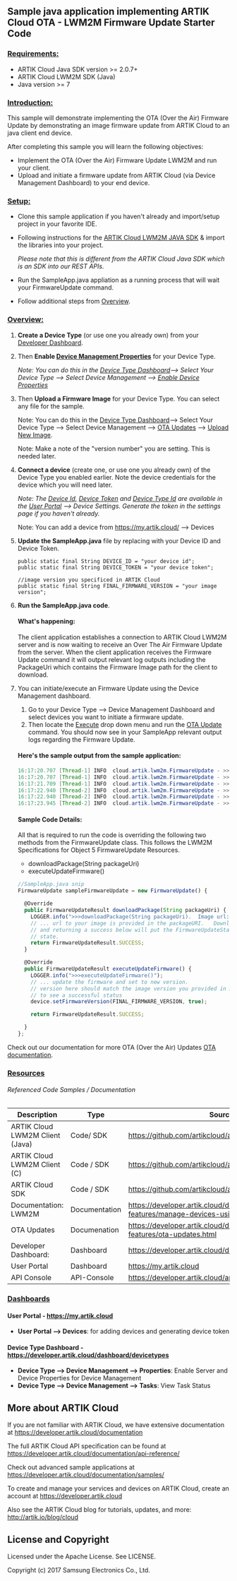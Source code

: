 ## Sample java application implementing ARTIK Cloud OTA - LWM2M Firmware Update Starter Code</u>

### <u>Requirements:</u>
- ARTIK Cloud Java SDK version >= 2.0.7+
- ARTIK Cloud LWM2M SDK (Java)
- Java version >= 7

### <u>Introduction:</u>

This sample will demonstrate implementing the OTA (Over the Air) Firmware Update by demonstrating an image firmware update from ARTIK Cloud to an java client end device.

After completing this sample you will learn the following objectives:

- Implement the OTA (Over the Air) Firmware Update LWM2M and run your client.
- Upload and initiate a firmware update from ARTIK Cloud (via Device Management Dashboard) to your end device.

### <u>Setup:</u>

- Clone this sample application if you haven't already and import/setup project in your favorite IDE.

- Following instructions for the [ARTIK Cloud LWM2M JAVA SDK](https://github.com/artikcloud/artikcloud-lwm2m-java) & import the libraries into your project.   

  *Please note that this is different from the ARTIK Cloud Java SDK which is an SDK into our REST APIs.*

- Run the SampleApp.java appliation as a running process that will wait your FirmwareUpdate command.

- Follow additional steps from <u>Overview</u>.

### <u>Overview:</u>

1. **Create a Device Type** (or use one you already own) from your [Developer Dashboard](#resources).   

2. Then **Enable <u>[Device Management Properties](#resources)</u>** for your Device Type.   

   *Note: You can do this in the [Device Type Dashboard](#resources)—> Select Your Device Type —> Select Device Management —> <u>Enable Device Properties</u>*

3. Then **Upload a Firmware Image** for your Device Type.   You can select any file for the sample.

   Note: You can do this in the [Device Type Dashboard](#resources)—> Select Your Device Type —> Select Device Management —> <u>OTA Updates</u> —> <u>Upload New Image</u>.

   Note: Make a note of the "version number" you are setting.   This is needed later.

4. **Connect a device** (create one, or use one you already own) of the Device Type you enabled earlier.  Note the device credentials for the device which you will need later.

   *Note: The <u>Device Id,</u> <u>Device Token</u> and <u>Device Type Id</u> are available in the [User Portal](#resources) —> Device Settings.   Generate the token in the settings page if you haven't already.*

   Note:  You can add a device from https://my.artik.cloud/ —> Devices

5. **Update the SampleApp.java** file by replacing with your Device ID and Device Token.

   ```
   public static final String DEVICE_ID = "your device id";
   public static final String DEVICE_TOKEN = "your device token";

   //image version you specificed in ARTIK Cloud
   public static final String FINAL_FIRMWARE_VERSION = "your image version";  
   ```

6. **Run the SampleApp.java code**.

   #### What's happening:

   The client application establishes a connection to ARTIK Cloud LWM2M server and is now waiting to receive an Over The Air Firmware Update from the server.   When the client application receives the Firmware Update command it will output relevant log outputs including the PackageUri which contains the Firmware Image path for the client to download.

7. You can initiate/execute an Firmware Update using the Device Management dashboard.

   1. Go to your Device Type —> Device Management Dashboard and select devices you want to initiate a firmware update.
   2. Then locate the <u>Execute</u> drop down menu and run the <u>OTA Update</u> command.   You should now see in your SampleApp relevant output logs regarding the Firmware Update.

   #### Here's the sample output from the sample application:

   ```java
   16:17:20.707 [Thread-1] INFO  cloud.artik.lwm2m.FirmwareUpdate - >>>downloadPackage(String packageUri).  Image url:https://api.artik.cloud/v1.1/updates/urls/2f079003c0e544739bf40ef4b3e01e4a/5414%2FR7chx8wlOpAshp4JiuVOJlt%2F0RiUR8rx1GAPQTrtagsVIGou2iriJiPi54aG6xhDDK4zZVpDhsOXe8XtlYlkGmknryUesqa1fUTVZQ%3D
   16:17:20.707 [Thread-1] INFO  cloud.artik.lwm2m.FirmwareUpdate - >>>simulate downloading ...
   16:17:21.709 [Thread-1] INFO  cloud.artik.lwm2m.FirmwareUpdate - >>>simluate downloading complete!
   16:17:22.940 [Thread-2] INFO  cloud.artik.lwm2m.FirmwareUpdate - >>>executeUpdateFirmware()
   16:17:22.940 [Thread-2] INFO  cloud.artik.lwm2m.FirmwareUpdate - >>>simulate updating ...
   16:17:23.945 [Thread-2] INFO  cloud.artik.lwm2m.FirmwareUpdate - >>>simulate updateding complete!
   ```

   #### Sample Code Details:

   All that is required to run the code is overriding the following two methods from the FirmwareUpdate class.  This follows the LWM2M Specifications for Object 5 FirmwareUpdate Resources.

   - downloadPackage(String packageUri)
   - executeUpdateFirmware()

   ```javascript
   //SampleApp.java snip
   FirmwareUpdate sampleFirmwareUpdate = new FirmwareUpdate() {

     @Override
     public FirmwareUpdateResult downloadPackage(String packageUri) {
       LOGGER.info(">>>downloadPackage(String packageUri).  Image url:" + packageUri);
       // ... url to your image is provided in the packageURI.   Download the image
       // and returning a success below will put the FirmwareUpdateStatus to a 'DOWNLOADED'
       // state.
       return FirmwareUpdateResult.SUCCESS;
     }

     @Override
     public FirmwareUpdateResult executeUpdateFirmware() {
       LOGGER.info(">>>executeUpdateFirmware()");
       // ... update the firmware and set to new version.
       // version here should match the image version you provided in ARTIK Cloud
       // to see a successful status
       device.setFirmwareVersion(FINAL_FIRMWARE_VERSION, true);

       return FirmwareUpdateResult.SUCCESS;

     }
   };
   ```



Check out our documentation for more OTA (Over the Air) Updates  [OTA documentation](https://developer.artik.cloud/documentation/advanced-features/ota-updates.html).


### <u>Resources</u>

###### Referenced Code Samples / Documentation

| Description                     | Type          | Source                                   |
| ------------------------------- | ------------- | ---------------------------------------- |
| ARTIK Cloud LWM2M Client (Java) | Code/  SDK    | https://github.com/artikcloud/artikcloud-lwm2m-java |
| ARTIK Cloud LWM2M Client (C)    | Code / SDK    | https://github.com/artikcloud/artikcloud-lwm2m-c |
| ARTIK Cloud SDK                 | Code / SDK    | https://github.com/artikcloud/artikcloud-java |
| Documentation: LWM2M            | Documentation | https://developer.artik.cloud/documentation/advanced-features/manage-devices-using-lwm2m.html) |
| OTA Updates                     | Documenation  | https://developer.artik.cloud/documentation/advanced-features/ota-updates.html |
| Developer Dashboard:            | Dashboard     | https://developer.artik.cloud/dashboard  |
| User Portal                     | Dashboard     | https://my.artik.cloud                   |
| API Console                     | API-Console   | https://developer.artik.cloud/api-console/ |

### <u>Dashboards</u>

#### **User Portal** - https://my.artik.cloud

- **User Portal —> Devices**: for adding devices and generating device token

#### **Device Type Dashboard** - https://developer.artik.cloud/dashboard/devicetypes

- **Device Type —> Device Management —> Properties**:  Enable Server and Device Properties for Device Management
- **Device Type —> Device Management —> Tasks**:  View Task Status


More about ARTIK Cloud
----------------------

If you are not familiar with ARTIK Cloud, we have extensive documentation at https://developer.artik.cloud/documentation

The full ARTIK Cloud API specification can be found at https://developer.artik.cloud/documentation/api-reference/

Check out advanced sample applications at https://developer.artik.cloud/documentation/samples/

To create and manage your services and devices on ARTIK Cloud, create an account at https://developer.artik.cloud

Also see the ARTIK Cloud blog for tutorials, updates, and more: http://artik.io/blog/cloud


License and Copyright
---------------------

Licensed under the Apache License. See LICENSE.

Copyright (c) 2017 Samsung Electronics Co., Ltd.
